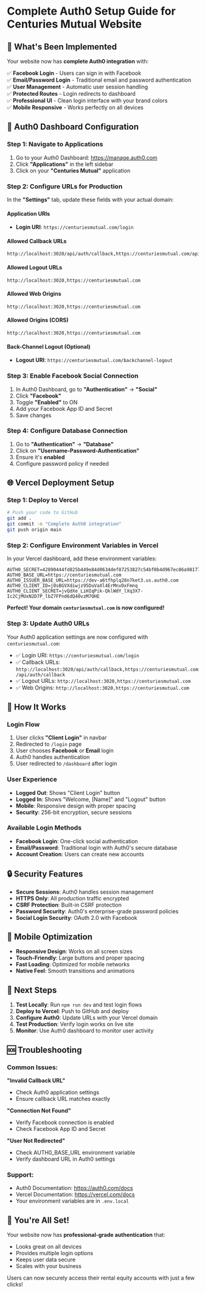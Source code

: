 # Complete Auth0 Setup Guide for Centuries Mutual Website

## 🚀 What's Been Implemented

Your website now has **complete Auth0 integration** with:

✅ **Facebook Login** - Users can sign in with Facebook  
✅ **Email/Password Login** - Traditional email and password authentication  
✅ **User Management** - Automatic user session handling  
✅ **Protected Routes** - Login redirects to dashboard  
✅ **Professional UI** - Clean login interface with your brand colors  
✅ **Mobile Responsive** - Works perfectly on all devices  

## 🔧 Auth0 Dashboard Configuration

### Step 1: Navigate to Applications
1. Go to your Auth0 Dashboard: https://manage.auth0.com
2. Click **"Applications"** in the left sidebar
3. Click on your **"Centuries Mutual"** application

### Step 2: Configure URLs for Production

In the **"Settings"** tab, update these fields with your actual domain:

#### **Application URIs**
- **Login URI**: `https://centuriesmutual.com/login`

#### **Allowed Callback URLs**
```
http://localhost:3020/api/auth/callback,https://centuriesmutual.com/api/auth/callback
```

#### **Allowed Logout URLs**
```
http://localhost:3020,https://centuriesmutual.com
```

#### **Allowed Web Origins**
```
http://localhost:3020,https://centuriesmutual.com
```

#### **Allowed Origins (CORS)**
```
http://localhost:3020,https://centuriesmutual.com
```

#### **Back-Channel Logout (Optional)**
- **Logout URI**: `https://centuriesmutual.com/backchannel-logout`

### Step 3: Enable Facebook Social Connection

1. In Auth0 Dashboard, go to **"Authentication"** → **"Social"**
2. Click **"Facebook"**
3. Toggle **"Enabled"** to ON
4. Add your Facebook App ID and Secret
5. Save changes

### Step 4: Configure Database Connection

1. Go to **"Authentication"** → **"Database"**
2. Click on **"Username-Password-Authentication"**
3. Ensure it's **enabled**
4. Configure password policy if needed

## 🌐 Vercel Deployment Setup

### Step 1: Deploy to Vercel
```bash
# Push your code to GitHub
git add .
git commit -m "Complete Auth0 integration"
git push origin main
```

### Step 2: Configure Environment Variables in Vercel

In your Vercel dashboard, add these environment variables:

```
AUTH0_SECRET=42890444fd825b449e84d0634def87253827c54bf0b4d967ec86a98177eafe84
AUTH0_BASE_URL=https://centuriesmutual.com
AUTH0_ISSUER_BASE_URL=https://dev-a6tfhplq28n7ket3.us.auth0.com
AUTH0_CLIENT_ID=j0sBGVXdiwjz95DuVaXl4ErMnvDxFmnq
AUTH0_CLIENT_SECRET=jvQdXe_LiHIqPik-QklWdY_lXq3X7-Ic2CjMUxN2D7P_lbZ7FPnd6dQ40vzM7OHE
```

**Perfect! Your domain `centuriesmutual.com` is now configured!**

### Step 3: Update Auth0 URLs

Your Auth0 application settings are now configured with `centuriesmutual.com`:

- ✅ Login URI: `https://centuriesmutual.com/login`
- ✅ Callback URLs: `http://localhost:3020/api/auth/callback,https://centuriesmutual.com/api/auth/callback`
- ✅ Logout URLs: `http://localhost:3020,https://centuriesmutual.com`
- ✅ Web Origins: `http://localhost:3020,https://centuriesmutual.com`

## 🎯 How It Works

### Login Flow
1. User clicks **"Client Login"** in navbar
2. Redirected to `/login` page
3. User chooses **Facebook** or **Email** login
4. Auth0 handles authentication
5. User redirected to `/dashboard` after login

### User Experience
- **Logged Out**: Shows "Client Login" button
- **Logged In**: Shows "Welcome, [Name]" and "Logout" button
- **Mobile**: Responsive design with proper spacing
- **Security**: 256-bit encryption, secure sessions

### Available Login Methods
- **Facebook Login**: One-click social authentication
- **Email/Password**: Traditional login with Auth0's secure database
- **Account Creation**: Users can create new accounts

## 🔒 Security Features

- **Secure Sessions**: Auth0 handles session management
- **HTTPS Only**: All production traffic encrypted
- **CSRF Protection**: Built-in CSRF protection
- **Password Security**: Auth0's enterprise-grade password policies
- **Social Login Security**: OAuth 2.0 with Facebook

## 📱 Mobile Optimization

- **Responsive Design**: Works on all screen sizes
- **Touch-Friendly**: Large buttons and proper spacing
- **Fast Loading**: Optimized for mobile networks
- **Native Feel**: Smooth transitions and animations

## 🚀 Next Steps

1. **Test Locally**: Run `npm run dev` and test login flows
2. **Deploy to Vercel**: Push to GitHub and deploy
3. **Configure Auth0**: Update URLs with your Vercel domain
4. **Test Production**: Verify login works on live site
5. **Monitor**: Use Auth0 dashboard to monitor user activity

## 🆘 Troubleshooting

### Common Issues:

**"Invalid Callback URL"**
- Check Auth0 application settings
- Ensure callback URL matches exactly

**"Connection Not Found"**
- Verify Facebook connection is enabled
- Check Facebook App ID and Secret

**"User Not Redirected"**
- Check AUTH0_BASE_URL environment variable
- Verify dashboard URL in Auth0 settings

### Support:
- Auth0 Documentation: https://auth0.com/docs
- Vercel Documentation: https://vercel.com/docs
- Your environment variables are in `.env.local`

## 🎉 You're All Set!

Your website now has **professional-grade authentication** that:
- Looks great on all devices
- Provides multiple login options
- Keeps user data secure
- Scales with your business

Users can now securely access their rental equity accounts with just a few clicks!

